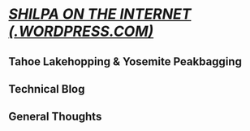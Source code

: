 <!--- For importing my Wordpress posts -->
	
<!--- (old iframe function, using feed.mikle.com, which has a paywall): iframe src="https://feed.mikle.com/widget/v2/135966/?preloader-text=Loading" height="634px" width="100%" class="fw-iframe" scrolling="no" frameborder="0"></iframe> -->

<!-- <script src="//rss.bloople.net/?url=https%3A%2F%2Fshilpaontheinternet.wordpress.com%2Ffeed&limit=5000&showtitle=false&type=js"></script> -->
# *[SHILPA ON THE INTERNET (.WORDPRESS.COM)](https://shilpaontheinternet.wordpress.com/)*

## Tahoe Lakehopping & Yosemite Peakbagging

<script src="//rss.bloople.net/?url=feed%3Ahttps%3A%2F%2Fshilpaontheinternet.wordpress.com%2F2021%2F08%2F29%2Fhiking-project-august-2021-update%2Ffeed%2F&showtitle=false&type=js"></script>

## Technical Blog

<script src="//rss.bloople.net/?url=https%3A%2F%2Fshilpaontheinternet.wordpress.com%2Fcategory%2Ftechnical-blog%2Ffeed%2F&detail=250&showtitle=false&type=js"></script>

## General Thoughts

<script src="//rss.bloople.net/?url=https%3A%2F%2Fshilpaontheinternet.wordpress.com%2Fcategory%2Fgeneral-thoughts%2Ffeed%2F&detail=250&showtitle=false&type=js"></script>
